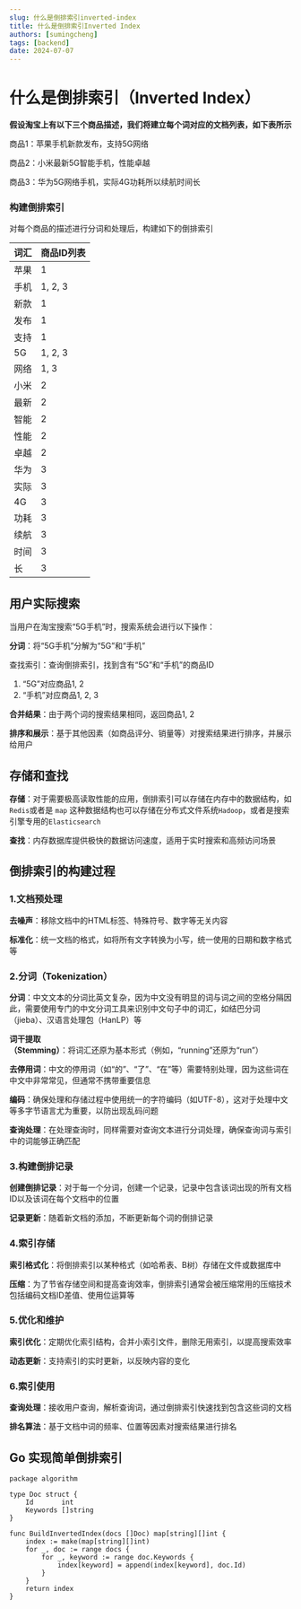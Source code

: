 ```yaml
---
slug: 什么是倒排索引inverted-index
title: 什么是倒排索引Inverted Index
authors: [sumingcheng]
tags: [backend]
date: 2024-07-07
---
```


# 什么是倒排索引（Inverted Index）



 



**假设淘宝上有以下三个商品描述，我们将建立每个词对应的文档列表，如下表所示**

商品1：苹果手机新款发布，支持5G网络

商品2：小米最新5G智能手机，性能卓越

商品3：华为5G网络手机，实际4G功耗所以续航时间长

### 构建倒排索引  

对每个商品的描述进行分词和处理后，构建如下的倒排索引

| 词汇 | 商品ID列表 |
| --- | --- |
| 苹果 | 1 |
| 手机 | 1, 2, 3 |
| 新款 | 1 |
| 发布 | 1 |
| 支持 | 1 |
| 5G | 1, 2, 3 |
| 网络 | 1, 3 |
| 小米 | 2 |
| 最新 | 2 |
| 智能 | 2 |
| 性能 | 2 |
| 卓越 | 2 |
| 华为 | 3 |
| 实际 | 3 |
| 4G | 3 |
| 功耗 | 3 |
| 续航 | 3 |
| 时间 | 3 |
| 长 | 3 |

## 用户实际搜索  

当用户在淘宝搜索“5G手机”时，搜索系统会进行以下操作：

**分词**：将“5G手机”分解为“5G”和“手机”

查找索引：查询倒排索引，找到含有“5G”和“手机”的商品ID

1. “5G”对应商品1, 2
2. “手机”对应商品1, 2, 3

**合并结果**：由于两个词的搜索结果相同，返回商品1, 2

**排序和展示**：基于其他因素（如商品评分、销量等）对搜索结果进行排序，并展示给用户

## 存储和查找  

**存储**：对于需要极高读取性能的应用，倒排索引可以存储在内存中的数据结构，如`Redis`或者是 `map` 这种数据结构也可以存储在分布式文件系统`Hadoop`，或者是搜索引擎专用的`Elasticsearch`

**查找**：内存数据库提供极快的数据访问速度，适用于实时搜索和高频访问场景

## 倒排索引的构建过程  
### 1.文档预处理  

**去噪声**：移除文档中的HTML标签、特殊符号、数字等无关内容

**标准化**：统一文档的格式，如将所有文字转换为小写，统一使用的日期和数字格式等

### 2.分词（Tokenization）  

**分词**：中文文本的分词比英文复杂，因为中文没有明显的词与词之间的空格分隔因此，需要使用专门的中文分词工具来识别中文句子中的词汇，如结巴分词（jieba）、汉语言处理包（HanLP）等

**词干提取（Stemming）**：将词汇还原为基本形式（例如，“running”还原为“run”）

**去停用词**：中文的停用词（如“的”、“了”、“在”等）需要特别处理，因为这些词在中文中非常常见，但通常不携带重要信息

**编码**：确保处理和存储过程中使用统一的字符编码（如UTF-8），这对于处理中文等多字节语言尤为重要，以防出现乱码问题

**查询处理**：在处理查询时，同样需要对查询文本进行分词处理，确保查询词与索引中的词能够正确匹配

### 3.构建倒排记录  

**创建倒排记录**：对于每一个分词，创建一个记录，记录中包含该词出现的所有文档ID以及该词在每个文档中的位置

**记录更新**：随着新文档的添加，不断更新每个词的倒排记录

### 4.索引存储  

**索引格式化**：将倒排索引以某种格式（如哈希表、B树）存储在文件或数据库中

**压缩**：为了节省存储空间和提高查询效率，倒排索引通常会被压缩常用的压缩技术包括编码文档ID差值、使用位运算等

### 5.优化和维护  

**索引优化**：定期优化索引结构，合并小索引文件，删除无用索引，以提高搜索效率

**动态更新**：支持索引的实时更新，以反映内容的变化

### 6.索引使用  

**查询处理**：接收用户查询，解析查询词，通过倒排索引快速找到包含这些词的文档

**排名算法**：基于文档中词的频率、位置等因素对搜索结果进行排名

## Go 实现简单倒排索引  
```
package algorithm

type Doc struct {
	Id       int
	Keywords []string
}

func BuildInvertedIndex(docs []Doc) map[string][]int {
	index := make(map[string][]int)
	for _, doc := range docs {
		for _, keyword := range doc.Keywords {
			index[keyword] = append(index[keyword], doc.Id)
		}
	}
	return index
}

```